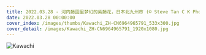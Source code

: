 ```yaml
---
title: 2022.03.28 - 河内藤园里梦幻的紫藤花，日本北九州市 (© Steve Tan C K Photography/Getty Images)
date: 2022.03.28 00:00:00
cover_index: /images/thumbs/Kawachi_ZH-CN6964965791_533x300.jpg
cover_detail: /images/Kawachi_ZH-CN6964965791_1920x1080.jpg
---
```


![Kawachi](/images/Kawachi_ZH-CN6964965791_1920x1080.jpg)
